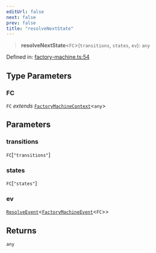 ```yaml
---
editUrl: false
next: false
prev: false
title: "resolveNextState"
---
```


> **resolveNextState**\<`FC`\>(`transitions`, `states`, `ev`): `any`

Defined in: [factory-machine.ts:54](https://github.com/WinstonFassett/matchina/blob/2d22b2187dda803854f54b63fe09d04bd833387d/src/factory-machine.ts#L54)

## Type Parameters

### FC

`FC` *extends* [`FactoryMachineContext`](/docs/src/content/docs/reference/interfaces/factorymachinecontext/)\<`any`\>

## Parameters

### transitions

`FC`\[`"transitions"`\]

### states

`FC`\[`"states"`\]

### ev

[`ResolveEvent`](/docs/src/content/docs/reference/type-aliases/resolveevent/)\<[`FactoryMachineEvent`](/docs/src/content/docs/reference/type-aliases/factorymachineevent/)\<`FC`\>\>

## Returns

`any`
